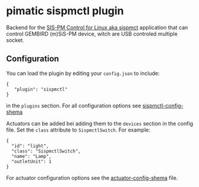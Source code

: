 pimatic sispmctl plugin
=======================
Backend for the [SIS-PM Control for Linux aka sispmct](http://sispmctl.sourceforge.net/) 
application that can control GEMBIRD (m)SiS-PM device, witch are USB controled multiple socket.

Configuration
-------------
You can load the plugin by editing your `config.json` to include:

    { 
       "plugin": "sispmctl"
    }

in the `plugins` section. For all configuration options see 
[sispmctl-config-shema](sispmctl-config-shema.html)

Actuators can be added bei adding them to the `devices` section in the config file.
Set the `class` attribute to `SispmctlSwitch`. For example:

    { 
      "id": "light",
      "class": "SispmctlSwitch", 
      "name": "Lamp",
      "outletUnit": 1 
    }

For actuator configuration options see the [actuator-config-shema](actuator-config-shema.html) file.